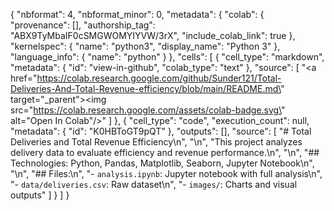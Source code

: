{
  "nbformat": 4,
  "nbformat_minor": 0,
  "metadata": {
    "colab": {
      "provenance": [],
      "authorship_tag": "ABX9TyMbaIF0cSMGWOMYIYVW/3rX",
      "include_colab_link": true
    },
    "kernelspec": {
      "name": "python3",
      "display_name": "Python 3"
    },
    "language_info": {
      "name": "python"
    }
  },
  "cells": [
    {
      "cell_type": "markdown",
      "metadata": {
        "id": "view-in-github",
        "colab_type": "text"
      },
      "source": [
        "<a href=\"https://colab.research.google.com/github/Sunder121/Total-Deliveries-And-Total-Revenue-efficiency/blob/main/README.md\" target=\"_parent\"><img src=\"https://colab.research.google.com/assets/colab-badge.svg\" alt=\"Open In Colab\"/></a>"
      ]
    },
    {
      "cell_type": "code",
      "execution_count": null,
      "metadata": {
        "id": "K0HBToGT9pQT"
      },
      "outputs": [],
      "source": [
        "# Total Deliveries and Total Revenue Efficiency\n",
        "\n",
        "This project analyzes delivery data to evaluate efficiency and revenue performance.\n",
        "\n",
        "## Technologies: Python, Pandas, Matplotlib, Seaborn, Jupyter Notebook\n",
        "\n",
        "## Files:\n",
        "- `analysis.ipynb`: Jupyter notebook with full analysis\n",
        "- `data/deliveries.csv`: Raw dataset\n",
        "- `images/`: Charts and visual outputs"
      ]
    }
  ]
}